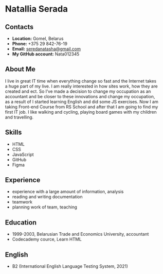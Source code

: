 
# Natallia Serada

## Contacts
  - **Location:** Gomel, Belarus
  - **Phone:** +375 29 842-76-19
  - **Email:** seredanatasha@gmail.com
  - **My GitHub account:** Nata012345

## About Me
I live in great IT time when everything change so fast and the Internet takes a huge part of my live. I am really interested in how sites work, how they are created and ect. So I’ve made a decision to change my occupation as an accountant and be closer to these innovations and change my occupation, as a result of I started learning English and did some JS exercises. Now I am taking Front-end Course from RS School and after that I am going to find my first IT job. I like walking and cycling, playing board games with my children and travelling.

## Skills
  - HTML
  - CSS
  - JavaScript 
  - GitHub
  - Figma

## Experience
  - experience with a large amount of information, analysis
  - reading and writing documentation
  - teamwork
  - planning work of team, teaching

## Education
  - 1999-2003, Belarusian Trade and Economics University, accountant
  - Codecademy cource, Learn HTML 

## English
  - B2 (International English Language Testing System, 2021)

